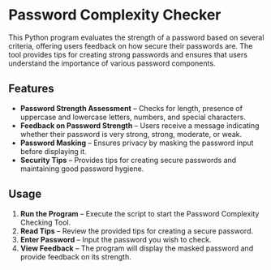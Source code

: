 # Password Complexity Checker

This Python program evaluates the strength of a password based on several criteria, offering users feedback on how secure their passwords are. The tool provides tips for creating strong passwords and ensures that users understand the importance of various password components.

## Features

- **Password Strength Assessment** – Checks for length, presence of uppercase and lowercase letters, numbers, and special characters.
- **Feedback on Password Strength** – Users receive a message indicating whether their password is very strong, strong, moderate, or weak.
- **Password Masking** – Ensures privacy by masking the password input before displaying it.
- **Security Tips** – Provides tips for creating secure passwords and maintaining good password hygiene.

## Usage

1. **Run the Program** – Execute the script to start the Password Complexity Checking Tool.
2. **Read Tips** – Review the provided tips for creating a secure password.
3. **Enter Password** – Input the password you wish to check.
4. **View Feedback** – The program will display the masked password and provide feedback on its strength.

